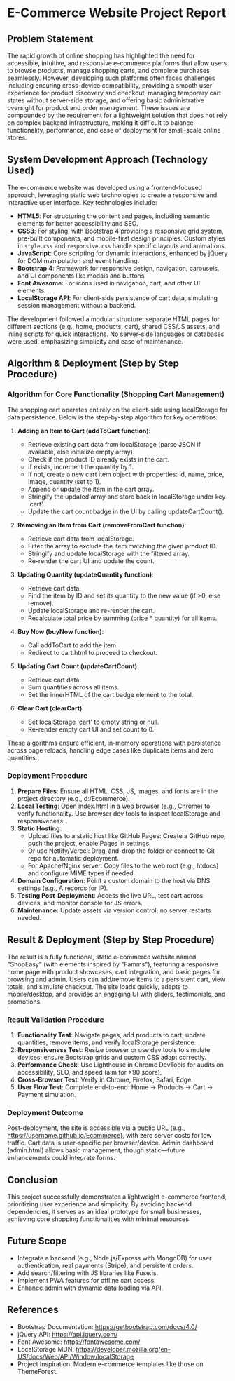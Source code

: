# E-Commerce Website Project Report

## Problem Statement
The rapid growth of online shopping has highlighted the need for accessible, intuitive, and responsive e-commerce platforms that allow users to browse products, manage shopping carts, and complete purchases seamlessly. However, developing such platforms often faces challenges including ensuring cross-device compatibility, providing a smooth user experience for product discovery and checkout, managing temporary cart states without server-side storage, and offering basic administrative oversight for product and order management. These issues are compounded by the requirement for a lightweight solution that does not rely on complex backend infrastructure, making it difficult to balance functionality, performance, and ease of deployment for small-scale online stores.

## System Development Approach (Technology Used)
The e-commerce website was developed using a frontend-focused approach, leveraging static web technologies to create a responsive and interactive user interface. Key technologies include:

- **HTML5**: For structuring the content and pages, including semantic elements for better accessibility and SEO.
- **CSS3**: For styling, with Bootstrap 4 providing a responsive grid system, pre-built components, and mobile-first design principles. Custom styles in `style.css` and `responsive.css` handle specific layouts and animations.
- **JavaScript**: Core scripting for dynamic interactions, enhanced by jQuery for DOM manipulation and event handling.
- **Bootstrap 4**: Framework for responsive design, navigation, carousels, and UI components like modals and buttons.
- **Font Awesome**: For icons used in navigation, cart, and other UI elements.
- **LocalStorage API**: For client-side persistence of cart data, simulating session management without a backend.

The development followed a modular structure: separate HTML pages for different sections (e.g., home, products, cart), shared CSS/JS assets, and inline scripts for quick interactions. No server-side languages or databases were used, emphasizing simplicity and ease of maintenance.

## Algorithm & Deployment (Step by Step Procedure)
### Algorithm for Core Functionality (Shopping Cart Management)
The shopping cart operates entirely on the client-side using localStorage for data persistence. Below is the step-by-step algorithm for key operations:

1. **Adding an Item to Cart (addToCart function)**:
   - Retrieve existing cart data from localStorage (parse JSON if available, else initialize empty array).
   - Check if the product ID already exists in the cart.
   - If exists, increment the quantity by 1.
   - If not, create a new cart item object with properties: id, name, price, image, quantity (set to 1).
   - Append or update the item in the cart array.
   - Stringify the updated array and store back in localStorage under key 'cart'.
   - Update the cart count badge in the UI by calling updateCartCount().

2. **Removing an Item from Cart (removeFromCart function)**:
   - Retrieve cart data from localStorage.
   - Filter the array to exclude the item matching the given product ID.
   - Stringify and update localStorage with the filtered array.
   - Re-render the cart UI and update the count.

3. **Updating Quantity (updateQuantity function)**:
   - Retrieve cart data.
   - Find the item by ID and set its quantity to the new value (if >0, else remove).
   - Update localStorage and re-render the cart.
   - Recalculate total price by summing (price * quantity) for all items.

4. **Buy Now (buyNow function)**:
   - Call addToCart to add the item.
   - Redirect to cart.html to proceed to checkout.

5. **Updating Cart Count (updateCartCount)**:
   - Retrieve cart data.
   - Sum quantities across all items.
   - Set the innerHTML of the cart badge element to the total.

6. **Clear Cart (clearCart)**:
   - Set localStorage 'cart' to empty string or null.
   - Re-render empty cart UI and set count to 0.

These algorithms ensure efficient, in-memory operations with persistence across page reloads, handling edge cases like duplicate items and zero quantities.

### Deployment Procedure
1. **Prepare Files**: Ensure all HTML, CSS, JS, images, and fonts are in the project directory (e.g., d:/Ecommerce).
2. **Local Testing**: Open index.html in a web browser (e.g., Chrome) to verify functionality. Use browser dev tools to inspect localStorage and responsiveness.
3. **Static Hosting**:
   - Upload files to a static host like GitHub Pages: Create a GitHub repo, push the project, enable Pages in settings.
   - Or use Netlify/Vercel: Drag-and-drop the folder or connect to Git repo for automatic deployment.
   - For Apache/Nginx server: Copy files to the web root (e.g., htdocs) and configure MIME types if needed.
4. **Domain Configuration**: Point a custom domain to the host via DNS settings (e.g., A records for IP).
5. **Testing Post-Deployment**: Access the live URL, test cart across devices, and monitor console for JS errors.
6. **Maintenance**: Update assets via version control; no server restarts needed.

## Result & Deployment (Step by Step Procedure)
The result is a fully functional, static e-commerce website named "ShopEasy" (with elements inspired by "Famms"), featuring a responsive home page with product showcases, cart integration, and basic pages for browsing and admin. Users can add/remove items to a persistent cart, view totals, and simulate checkout. The site loads quickly, adapts to mobile/desktop, and provides an engaging UI with sliders, testimonials, and promotions.

### Result Validation Procedure
1. **Functionality Test**: Navigate pages, add products to cart, update quantities, remove items, and verify localStorage persistence.
2. **Responsiveness Test**: Resize browser or use dev tools to simulate devices; ensure Bootstrap grids and custom CSS adapt correctly.
3. **Performance Check**: Use Lighthouse in Chrome DevTools for audits on accessibility, SEO, and speed (aim for >90 score).
4. **Cross-Browser Test**: Verify in Chrome, Firefox, Safari, Edge.
5. **User Flow Test**: Complete end-to-end: Home → Products → Cart → Payment simulation.

### Deployment Outcome
Post-deployment, the site is accessible via a public URL (e.g., https://username.github.io/Ecommerce), with zero server costs for low traffic. Cart data is user-specific per browser/device. Admin dashboard (admin.html) allows basic management, though static—future enhancements could integrate forms.

## Conclusion
This project successfully demonstrates a lightweight e-commerce frontend, prioritizing user experience and simplicity. By avoiding backend dependencies, it serves as an ideal prototype for small businesses, achieving core shopping functionalities with minimal resources.

## Future Scope
- Integrate a backend (e.g., Node.js/Express with MongoDB) for user authentication, real payments (Stripe), and persistent orders.
- Add search/filtering with JS libraries like Fuse.js.
- Implement PWA features for offline cart access.
- Enhance admin with dynamic data loading via API.

## References
- Bootstrap Documentation: https://getbootstrap.com/docs/4.0/
- jQuery API: https://api.jquery.com/
- Font Awesome: https://fontawesome.com/
- LocalStorage MDN: https://developer.mozilla.org/en-US/docs/Web/API/Window/localStorage
- Project Inspiration: Modern e-commerce templates like those on ThemeForest.
